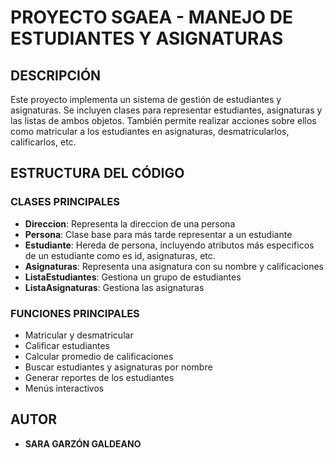 # PROYECTO SGAEA - MANEJO DE ESTUDIANTES Y ASIGNATURAS

## DESCRIPCIÓN
Este proyecto implementa un sistema de gestión de estudiantes y asignaturas. Se incluyen clases para representar estudiantes, asignaturas y las listas de ambos objetos. También permite realizar acciones sobre ellos como matricular a los estudiantes en asignaturas, desmatricularlos, calificarlos, etc.

## ESTRUCTURA DEL CÓDIGO
### CLASES PRINCIPALES
 - **Direccion**: Representa la direccion de una persona
 - **Persona**: Clase base para más tarde representar a un estudiante
 - **Estudiante**: Hereda de persona, incluyendo atributos más especificos de un estudiante como es id, asignaturas, etc.
 - **Asignaturas**: Representa una asignatura con su nombre y calificaciones
 - **ListaEstudiantes**: Gestiona un grupo de estudiantes
 - **ListaAsignaturas**: Gestiona las asignaturas

### FUNCIONES PRINCIPALES
 - Matricular y desmatricular
 - Calificar estudiantes
 - Calcular promedio de calificaciones
 - Buscar estudiantes y asignaturas por nombre
 - Generar reportes de los estudiantes
 - Menús interactivos

## AUTOR
 - **SARA GARZÓN GALDEANO**